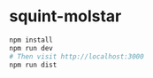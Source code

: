 # squint-molstar


```sh
npm install
npm run dev
# Then visit http://localhost:3000
npm run dist
```
